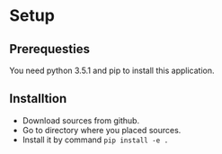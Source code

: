 # Setup

## Prerequesties

You need python 3.5.1 and pip to install this application.

## Installtion

* Download sources from github.
* Go to directory where you placed sources.
* Install it by command `pip install -e .`
